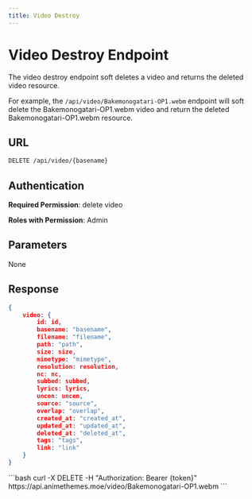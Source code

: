 ```yaml
---
title: Video Destroy
---
```


<Block>

# Video Destroy Endpoint

The video destroy endpoint soft deletes a video and returns the deleted video resource.

For example, the `/api/video/Bakemonogatari-OP1.webm` endpoint will soft delete the Bakemonogatari-OP1.webm video and return the deleted Bakemonogatari-OP1.webm resource.

## URL

```sh
DELETE /api/video/{basename}
```

## Authentication

**Required Permission**: delete video

**Roles with Permission**: Admin

## Parameters

None

## Response

```json
{
    video: {
        id: id,
        basename: "basename",
        filename: "filename",
        path: "path",
        size: size,
        mimetype: "mimetype",
        resolution: resolution,
        nc: nc,
        subbed: subbed,
        lyrics: lyrics,
        uncen: uncen,
        source: "source",
        overlap: "overlap",
        created_at: "created_at",
        updated_at: "updated_at",
        deleted_at: "deleted_at",
        tags: "tags",
        link: "link"
    }
}
```

<Example>

<CURL>
```bash
curl -X DELETE -H "Authorization: Bearer {token}" https://api.animethemes.moe/video/Bakemonogatari-OP1.webm
```
</CURL>

</Example>

</Block>